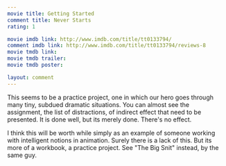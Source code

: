 ```yaml
---
movie title: Getting Started
comment title: Never Starts
rating: 1

movie imdb link: http://www.imdb.com/title/tt0133794/
comment imdb link: http://www.imdb.com/title/tt0133794/reviews-8
movie tmdb link: 
movie tmdb trailer: 
movie tmdb poster: 

layout: comment
---
```


This seems to be a practice project, one in which our hero goes through many tiny, subdued dramatic situations. You can almost see the assignment, the list of distractions, of indirect effect that need to be presented. It is done well, but its merely done. There's no effect.

I think this will be worth while simply as an example of someone working with intelligent notions in animation. Surely there is a lack of this. But its more of a workbook, a practice project. See "The Big Snit" instead, by the same guy.